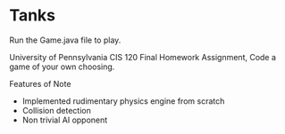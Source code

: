 Tanks
=====
Run the Game.java file to play.

University of Pennsylvania CIS 120 Final Homework Assignment,
Code a game of your own choosing.

Features of Note
* Implemented rudimentary physics engine from scratch
* Collision detection
* Non trivial AI opponent


